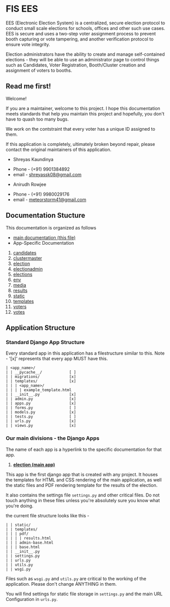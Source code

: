 # FIS EES

EES (Electronic Election System) is a centralized, secure
election protocol to conduct small scale elections for schools, offices
and other such use cases. EES is secure and uses a two-step voter assignment
process to prevent booth capturing or vote tampering, and another verification 
protocol to ensure vote integrity.

Election administrators have the ability to create and manage self-contained
elections - they will be able to use an administrator page to control things 
such as Candidates, Voter Registration, Booth/Cluster creation and assignment
of voters to booths.



## Read me first!

Welcome! 

If you are a maintainer, welcome to this project. I hope this documentation 
meets standards that help you maintain this project and hopefully, you don't have to quash
too many bugs.

We work on the contstraint that every voter has a unique ID assigned to them.

If this application is completely, ultimately broken beyond repair, please contact the original
maintainers of this application.

* Shreyas Kaundinya 
 - Phone - (+91) 9901384892
 - email - shreyassk08@gmail.com

* Anirudh Rowjee
 - Phone - (+91) 9980029176
 - email - meteorstorm41@gmail.com

## Documentation Stucture

This documentation is organized as follows
* [main documentation (this file) ](readme.md)
* App-Specific Documentation
1. [candidates](candidates.md)
2. [clustermaster](clustermaster.md)
3. [election](election.md)
4. [electionadmin](electionadmin.md)
5. [elections](elections.md)
6. [env](env.md)
7. [media](media.md)
8. [results](results.md)
9. [static](static.md)
10. [templates](templates.md)
11. [voters](voters.md)
12. [votes](votes.md)


## Application Structure

### Standard Django App Structure

Every standard app in this application has a filestructure similar to this. 
Note - '[x]' represents that every app MUST have this.

```
| <app_name>/               
| | __pycache__/            [ ]
| | migrations/             [x]
| | templates/              [x]
| | | <app_name>/
| | | | example_template.html
| | __init__.py             [x]
| | admin.py                [x]
| | apps.py                 [x]
| | forms.py                [ ]
| | models.py               [x]
| | tests.py                [ ]
| | urls.py                 [x]
| | views.py                [x]
```

### Our main divisions - the Django Apps

The name of each app is a hyperlink to the specific documentation for that app.

1. **[election (main app)](election.md)**

This app is the first django app that is created with any project.
It houses the templates for HTML and CSS rendering of the main application, as well the static files
and PDF rendering template for the results of the election.

It also contains the settings file `settings.py` and other critical files. Do not touch anything in these files
unless you're absolutely sure you know what you're doing.

the current file structure looks like this - 

```
| | static/
| | templates/
| | | pdf/
| | | | results.html
| | | admin-base.html
| | | base.html
| | __init__.py
| | settings.py
| | urls.py
| | utils.py
| | wsgi.py
```

Files such as `wsgi.py` and `utils.py` are critical to the working of the application. Please don't 
change ANYTHING in them.

You will find settings for static file storage in `settings.py` and the main URL Configuration 
in `urls.py`.



